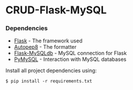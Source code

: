 # CRUD-Flask-MySQL

### Dependencies
* [Flask](https://flask.palletsprojects.com/) - The framework used
* [Autopep8](https://pypi.org/project/autopep8/) - The formatter
* [Flask-MySQLdb](https://flask-mysqldb.readthedocs.io/en/latest/) - MySQL connection for Flask
* [PyMySQL](https://pypi.org/project/PyMySQL/) - Interaction with MySQL databases

Install all project dependencies using:

```
$ pip install -r requirements.txt
```
